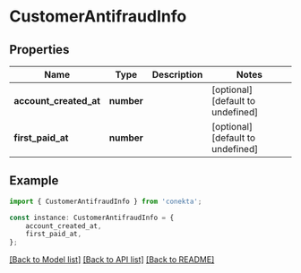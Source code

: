 # CustomerAntifraudInfo


## Properties

Name | Type | Description | Notes
------------ | ------------- | ------------- | -------------
**account_created_at** | **number** |  | [optional] [default to undefined]
**first_paid_at** | **number** |  | [optional] [default to undefined]

## Example

```typescript
import { CustomerAntifraudInfo } from 'conekta';

const instance: CustomerAntifraudInfo = {
    account_created_at,
    first_paid_at,
};
```

[[Back to Model list]](../README.md#documentation-for-models) [[Back to API list]](../README.md#documentation-for-api-endpoints) [[Back to README]](../README.md)
